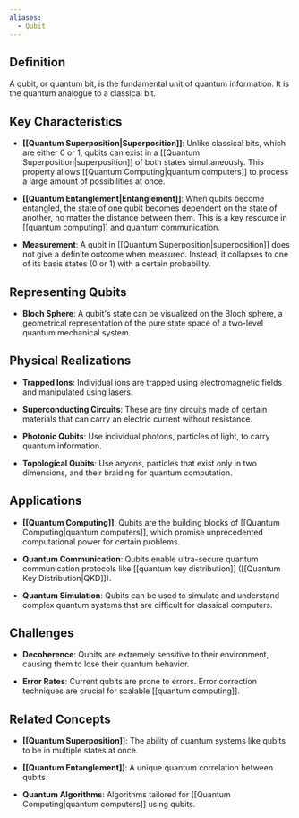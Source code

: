 ```yaml
---
aliases:
  - Qubit
---
```

## Definition

A qubit, or quantum bit, is the fundamental unit of quantum information. It is the quantum analogue to a classical bit.

## Key Characteristics

- **[[Quantum Superposition|Superposition]]**: Unlike classical bits, which are either 0 or 1, qubits can exist in a [[Quantum Superposition|superposition]] of both states simultaneously. This property allows [[Quantum Computing|quantum computers]] to process a large amount of possibilities at once.
    
- **[[Quantum Entanglement|Entanglement]]**: When qubits become entangled, the state of one qubit becomes dependent on the state of another, no matter the distance between them. This is a key resource in [[quantum computing]] and quantum communication.
    
- **Measurement**: A qubit in [[Quantum Superposition|superposition]] does not give a definite outcome when measured. Instead, it collapses to one of its basis states (0 or 1) with a certain probability.
    

## Representing Qubits

- **Bloch Sphere**: A qubit's state can be visualized on the Bloch sphere, a geometrical representation of the pure state space of a two-level quantum mechanical system.

## Physical Realizations

- **Trapped Ions**: Individual ions are trapped using electromagnetic fields and manipulated using lasers.
    
- **Superconducting Circuits**: These are tiny circuits made of certain materials that can carry an electric current without resistance.
    
- **Photonic Qubits**: Use individual photons, particles of light, to carry quantum information.
    
- **Topological Qubits**: Use anyons, particles that exist only in two dimensions, and their braiding for quantum computation.
    

## Applications

- **[[Quantum Computing]]**: Qubits are the building blocks of [[Quantum Computing|quantum computers]], which promise unprecedented computational power for certain problems.
    
- **Quantum Communication**: Qubits enable ultra-secure quantum communication protocols like [[quantum key distribution]] ([[Quantum Key Distribution|QKD]]).
    
- **Quantum Simulation**: Qubits can be used to simulate and understand complex quantum systems that are difficult for classical computers.
    

## Challenges

- **Decoherence**: Qubits are extremely sensitive to their environment, causing them to lose their quantum behavior.
    
- **Error Rates**: Current qubits are prone to errors. Error correction techniques are crucial for scalable [[quantum computing]].
    

## Related Concepts

- **[[Quantum Superposition]]**: The ability of quantum systems like qubits to be in multiple states at once.
    
- **[[Quantum Entanglement]]**: A unique quantum correlation between qubits.
    
- **Quantum Algorithms**: Algorithms tailored for [[Quantum Computing|quantum computers]] using qubits.